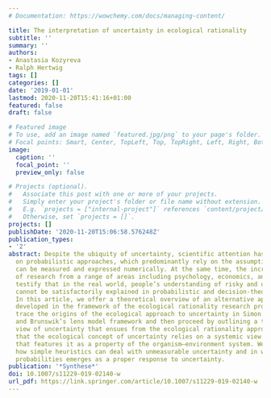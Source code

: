```yaml
---
# Documentation: https://wowchemy.com/docs/managing-content/

title: The interpretation of uncertainty in ecological rationality
subtitle: ''
summary: ''
authors:
- Anastasia Kozyreva
- Ralph Hertwig
tags: []
categories: []
date: '2019-01-01'
lastmod: 2020-11-20T15:41:16+01:00
featured: false
draft: false

# Featured image
# To use, add an image named `featured.jpg/png` to your page's folder.
# Focal points: Smart, Center, TopLeft, Top, TopRight, Left, Right, BottomLeft, Bottom, BottomRight.
image:
  caption: ''
  focal_point: ''
  preview_only: false

# Projects (optional).
#   Associate this post with one or more of your projects.
#   Simply enter your project's folder or file name without extension.
#   E.g. `projects = ["internal-project"]` references `content/project/deep-learning/index.md`.
#   Otherwise, set `projects = []`.
projects: []
publishDate: '2020-11-20T15:06:58.576248Z'
publication_types:
- '2'
abstract: Despite the ubiquity of uncertainty, scientific attention has focused primarily
  on probabilistic approaches, which predominantly rely on the assumption that uncertainty
  can be measured and expressed numerically. At the same time, the increasing amount
  of research from a range of areas including psychology, economics, and sociology
  testify that in the real world, people’s understanding of risky and uncertain situations
  cannot be satisfactorily explained in probabilistic and decision-theoretical terms.
  In this article, we offer a theoretical overview of an alternative approach to uncertainty
  developed in the framework of the ecological rationality research program. We first
  trace the origins of the ecological approach to uncertainty in Simon’s bounded rationality
  and Brunswik’s lens model framework and then proceed by outlining a theoretical
  view of uncertainty that ensues from the ecological rationality approach. We argue
  that the ecological concept of uncertainty relies on a systemic view of uncertainty
  that features it as a property of the organism–environment system. We also show
  how simple heuristics can deal with unmeasurable uncertainty and in what cases ignoring
  probabilities emerges as a proper response to uncertainty.
publication: '*Synthese*'
doi: 10.1007/s11229-019-02140-w
url_pdf: https://link.springer.com/article/10.1007/s11229-019-02140-w
---
```

